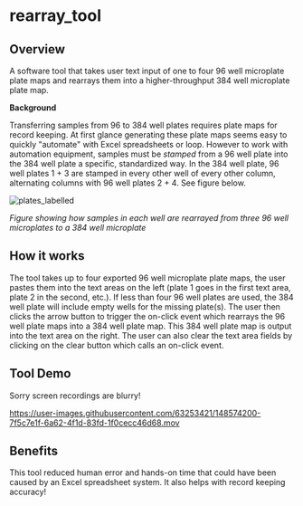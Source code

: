 # rearray_tool

## Overview

A software tool that takes user text input of one to four 96 well microplate plate maps and rearrays them into a higher-throughput 384 well microplate plate map.

**Background** 

Transferring samples from 96 to 384 well plates requires plate maps for record keeping. At first glance generating these plate maps seems easy to quickly "automate" with Excel spreadsheets or loop. However to work with automation equipment, samples must be *stamped* from a 96 well plate into the 384 well plate a specific, standardized way. In the 384 well plate, 96 well plates 1 + 3 are stamped in every other well of every other column, alternating columns with 96 well plates 2 + 4. See figure below.

![plates_labelled](https://user-images.githubusercontent.com/63253421/148575308-cab7d87a-d171-4875-8b3a-2231f424de2f.png)


*Figure showing how samples in each well are rearrayed from three 96 well microplates to a 384 well microplate*

## How it works

The tool takes up to four exported 96 well microplate plate maps, the user pastes them into the text areas on the left (plate 1 goes in the first text area, plate 2 in the second, etc.). If less than four 96 well plates are used, the 384 well plate will include empty wells for the missing plate(s). The user then clicks the arrow button to trigger the on-click event which rearrays the 96 well plate maps into a 384 well plate map. This 384 well plate map is output into the text area on the right. The user can also clear the text area fields by clicking on the clear button which calls an on-click event.

## Tool Demo

Sorry screen recordings are blurry!

https://user-images.githubusercontent.com/63253421/148574200-7f5c7e1f-6a62-4f1d-83fd-1f0cecc46d68.mov


## Benefits

This tool reduced human error and hands-on time that could have been caused by an Excel spreadsheet system. It also helps with record keeping accuracy!
